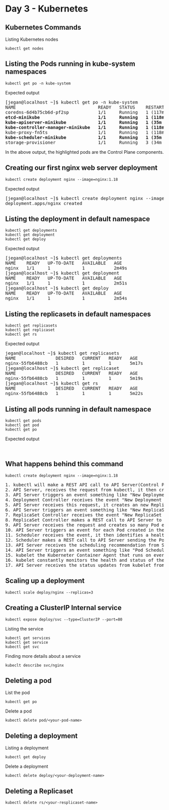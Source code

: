 # Day 3 - Kubernetes


## Kubernetes Commands

Listing Kubernetes nodes 
```
kubectl get nodes
```

## Listing the Pods running in kube-system namespaces
```
kubectl get po -n kube-system
```

Expected output
<pre>
[jegan@localhost ~]$ kubectl get po -n kube-system
NAME                               READY   STATUS    RESTARTS       AGE
coredns-6d4b75cb6d-pf2sp           1/1     Running   1 (117m ago)   124m
<b>etcd-minikube                      1/1     Running   1 (118m ago)   124m</b>
<b>kube-apiserver-minikube            1/1     Running   1 (35m ago)    124m</b>
<b>kube-controller-manager-minikube   1/1     Running   1 (118m ago)   124m</b>
kube-proxy-fn5ts                   1/1     Running   1 (118m ago)   124m
<b>kube-scheduler-minikube            1/1     Running   1 (35m ago)    124m</b>
storage-provisioner                1/1     Running   3 (34m ago)    124m
</pre>

In the above output, the highlighted pods are the Control Plane components.

## Creating our first nginx web server deployment
```
kubectl create deployment nginx --image=nginx:1.18
```
Expected output
<pre>
[jegan@localhost ~]$ kubectl create deployment nginx --image=nginx:1.18
deployment.apps/nginx created
</pre>

## Listing the deployment in default namespace
```
kubectl get deployments
kubectl get deployment
kubectl get deploy
```

Expected output
<pre>
[jegan@localhost ~]$ kubectl get deployments
NAME    READY   UP-TO-DATE   AVAILABLE   AGE
nginx   1/1     1            1           2m49s
[jegan@localhost ~]$ kubectl get deployment
NAME    READY   UP-TO-DATE   AVAILABLE   AGE
nginx   1/1     1            1           2m51s
[jegan@localhost ~]$ kubectl get deploy
NAME    READY   UP-TO-DATE   AVAILABLE   AGE
nginx   1/1     1            1           2m54s
</pre>

## Listing the replicasets in default namespaces
```
kubectl get replicasets
kubectl get replicaset
kubectl get rs
```

Expected output
<pre>
jegan@localhost ~]$ kubectl get replicasets
NAME               DESIRED   CURRENT   READY   AGE
nginx-55fb6488cb   1         1         1       5m17s
[jegan@localhost ~]$ kubectl get replicaset
NAME               DESIRED   CURRENT   READY   AGE
nginx-55fb6488cb   1         1         1       5m19s
[jegan@localhost ~]$ kubectl get rs
NAME               DESIRED   CURRENT   READY   AGE
nginx-55fb6488cb   1         1         1       5m22s
</pre>

## Listing all pods running in default namespace
```
kubectl get pods
kubectl get pod
kubectl get po
```

Expected output
<pre>

</pre>


## What happens behind this command
```
kubectl create deployment nginx --image=nginx:1.18
```

<pre>
1. kubectl will make a REST API call to API Server(Control Plane Component) running on the master node, requesting to create a deployment by name 'nginx' that uses Docker Image 'nginx:1.18' from Docker Hub.
2. API Server, receives the request from kubectl, it then creates a YAML/JSON record in the etcd database.
3. API Server triggers an event something like "New Deployment Created"
4. Deployment Controller receives the event "New Deployment Created", it then makes a REST call to API Server requesting the API Server to create a ReplicaSet by name 'nginx-<pod-template-hash>'.
5. API Server receives this request, it creates an new ReplicaSet entry in the etcd database.
6. API Server triggers an event something like "New ReplicaSet Created"
7. ReplicaSet Controller receives the event "New ReplicaSet Creted", it fetches the number of Pods it is supposed to create, also it retrieves the Container Image it is supposed to be using to create the Pods. 
8. ReplicaSet Controller makes a REST call to API Server to create so many Pods as mentioned in the event with the appropriate Container Image mentioned in the event.
9. API Server receives the request and creates so many Pod entries in the etcd database.
10. API Server triggers an event for each Pod created in the etcd something like "New Pod Created".
11. Scheduler receives the event, it then identifies a healthy node where those individual Pods can be deployment.
12. Scheduler makes a REST call to API Server sending the Pod scheduling recommendations.
13. API Server receives the scheduling recommendation from Scheduler, API Server retrieves the respective Pod entries from the etcd database, updates the Scheduling the information recommended by Scheduler.
14. API Server triggers an event something like "Pod Scheduled on Node1", "Pod scheduled on Node2", etc.,
15. kubelet the Kuberneter Container Agent that runs on every Node receives those events.  If the Pod is scheduled onto the node where the kubelet is running, then the kubelet with the help of the Container Runtime, pulls the image and creates the pod containers.
16. kubelet constantly monitors the health and status of the Pod Container and keeps sending heart-beat status to API Server.
17. API Server receives the status updates from kubelet from each nodes and it updates the Pod entries with the status information in the etcd database.
</pre>

## Scaling up a deployment
```
kubectl scale deploy/nginx --replicas=3
```

## Creating a ClusterIP Internal service
```
kubectl expose deploy/svc --type=ClusterIP --port=80
```

Listing the service
```
kubectl get services
kubectl get service
kubectl get svc
```

Finding more details about a service
```
kubeclt describe svc/nginx
```

## Deleting a pod

List the pod
```
kubectl get po
```

Delete a pod
```
kubectl delete pod/<your-pod-name>
```

## Deleting a deployment
Listing a deployment
```
kubectl get deploy
```

Delete a deployment
```
kubectl delete deploy/<your-deployment-name>
```

## Deleting a Replicaset
```
kubectl delete rs/<your-resplicaset-name>
```

